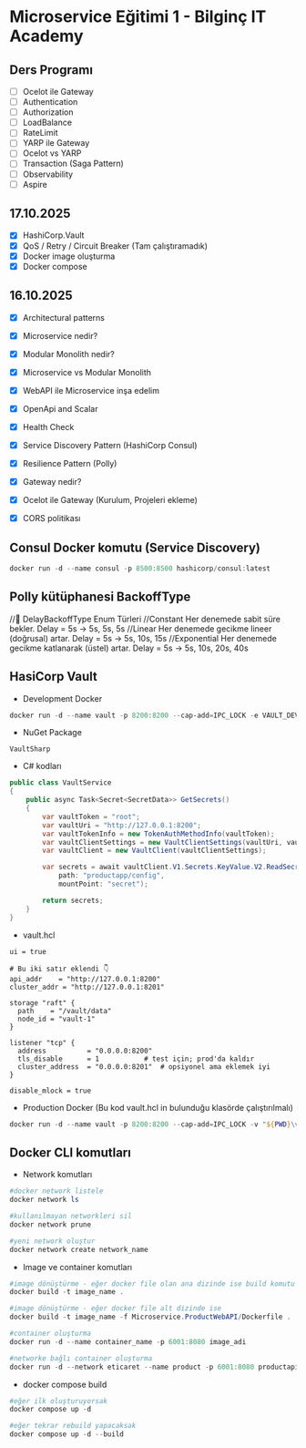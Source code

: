 ﻿# Microservice Eğitimi 1 - Bilginç IT Academy

## Ders Programı
- [ ] Ocelot ile Gateway
- [ ] Authentication
- [ ] Authorization
- [ ] LoadBalance
- [ ] RateLimit
- [ ] YARP ile Gateway
- [ ] Ocelot vs YARP
- [ ] Transaction (Saga Pattern)
- [ ] Observability
- [ ] Aspire

## 17.10.2025
- [x] HashiCorp.Vault
- [x] QoS / Retry / Circuit Breaker (Tam çalıştıramadık)
- [x] Docker image oluşturma
- [x] Docker compose

## 16.10.2025
- [x] Architectural patterns
- [x] Microservice nedir?
- [x] Modular Monolith nedir?
- [x] Microservice vs Modular Monolith
- [x] WebAPI ile Microservice inşa edelim
- [x] OpenApi and Scalar
- [x] Health Check
- [x] Service Discovery Pattern (HashiCorp Consul)
- [x] Resilience Pattern (Polly)
- [x] Gateway nedir?
- [x] Ocelot ile Gateway (Kurulum, Projeleri ekleme)
- [x] CORS politikası


## Consul Docker komutu (Service Discovery)
```powershell
docker run -d --name consul -p 8500:8500 hashicorp/consul:latest
```

## Polly kütüphanesi BackoffType
//🧩 DelayBackoffType Enum Türleri
//Constant	Her denemede sabit süre bekler.	Delay = 5s → 5s, 5s, 5s
//Linear	Her denemede gecikme lineer (doğrusal) artar.	Delay = 5s → 5s, 10s, 15s
//Exponential	Her denemede gecikme katlanarak (üstel) artar.	Delay = 5s → 5s, 10s, 20s, 40s

## HasiCorp Vault 
- Development Docker
```powershell
docker run -d --name vault -p 8200:8200 --cap-add=IPC_LOCK -e VAULT_DEV_ROOT_TOKEN_ID=root -e VAULT_ADDR=http://0.0.0.0:8200 hashicorp/vault:latest server -dev
```

- NuGet Package
```dash
VaultSharp
```

- C# kodları
```csharp
public class VaultService
{
    public async Task<Secret<SecretData>> GetSecrets()
    {
        var vaultToken = "root";
        var vaultUri = "http://127.0.0.1:8200";
        var vaultTokenInfo = new TokenAuthMethodInfo(vaultToken);
        var vaultClientSettings = new VaultClientSettings(vaultUri, vaultTokenInfo);
        var vaultClient = new VaultClient(vaultClientSettings);

        var secrets = await vaultClient.V1.Secrets.KeyValue.V2.ReadSecretAsync(
            path: "productapp/config",
            mountPoint: "secret");

        return secrets;
    }
}
```

- vault.hcl
```hcl
ui = true

# Bu iki satır eklendi 👇
api_addr    = "http://127.0.0.1:8200"
cluster_addr = "http://127.0.0.1:8201"

storage "raft" {
  path    = "/vault/data"
  node_id = "vault-1"
}

listener "tcp" {
  address          = "0.0.0.0:8200"
  tls_disable      = 1           # test için; prod'da kaldır
  cluster_address  = "0.0.0.0:8201"  # opsiyonel ama eklemek iyi
}

disable_mlock = true
```

- Production Docker (Bu kod vault.hcl in bulunduğu klasörde çalıştırılmalı)
```powershell
docker run -d --name vault -p 8200:8200 --cap-add=IPC_LOCK -v "${PWD}\vault-data:/vault/data" -v "${PWD}\vault.hcl:/vault/config/vault.hcl" hashicorp/vault server -config=vault.hcl
```

## Docker CLI komutları
- Network komutları
```powershell
#docker network listele
docker network ls 

#kullanılmayan networkleri sil
docker network prune 

#yeni network oluştur
docker network create network_name
```

- Image ve container komutları
```powershell
#image dönüştürme - eğer docker file olan ana dizinde ise build komutu
docker build -t image_name . 

#image dönüştürme - eğer docker file alt dizinde ise
docker build -t image_name -f Microservice.ProductWebAPI/Dockerfile . 

#container oluşturma
docker run -d --name container_name -p 6001:8080 image_adi

#networke bağlı container oluşturma
docker run -d --network eticaret --name product -p 6001:8080 productapi 
```

- docker compose build
```powershell
#eğer ilk oluşturuyorsak
docker compose up -d

#eğer tekrar rebuild yapacaksak
docker compose up -d --build
```